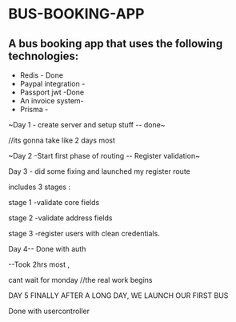 # BUS-BOOKING-APP

## A bus booking app that uses the following technologies:
* Redis - Done
* Paypal integration - 
* Passport jwt -Done
* An invoice system-
* Prisma -

~Day 1 - create server and setup stuff -- done~

//its gonna take like 2 days most

~Day 2 -Start first phase of routing -- Register validation~


Day 3 - did some fixing and launched my register route

includes 3 stages :


stage 1 -validate core fields 

stage 2 -validate address fields 


stage 3 -register users with clean credentials.


Day 4-- Done with auth

--Took 2hrs most ,

cant wait for monday
//the real work begins


DAY 5 
FINALLY AFTER A LONG DAY, WE LAUNCH OUR FIRST BUS


Done with usercontroller
